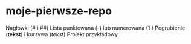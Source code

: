 # moje-pierwsze-repo
Nagłówki (# i ##)
Lista punktowana (-) lub numerowana (1.)
Pogrubienie (**tekst**) i kursywa (*tekst*)
Projekt przykładowy
